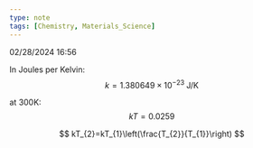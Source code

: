 ```yaml
---
type: note
tags: [Chemistry, Materials_Science]
---
```

02/28/2024 16:56

  


In Joules per Kelvin:
$$
k=1.380649\times10^{-23}\;\text{J/K}
$$

at 300K:
$$
kT=0.0259
$$


$$
kT_{2}=kT_{1}\left(\frac{T_{2}}{T_{1}}\right)
$$